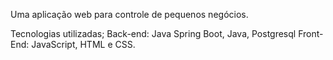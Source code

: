 Uma aplicação web para controle de pequenos negócios.

Tecnologias utilizadas; 
Back-end: Java Spring Boot, Java, Postgresql
Front-End: JavaScript, HTML e CSS.
